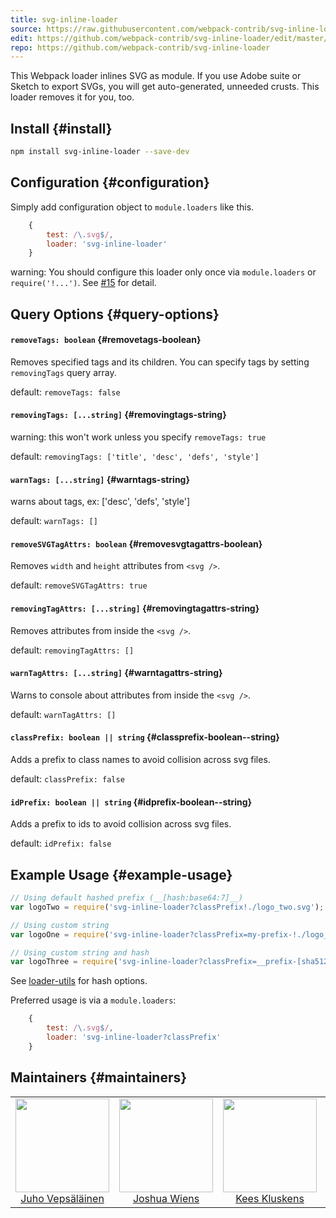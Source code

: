 ```yaml
---
title: svg-inline-loader
source: https://raw.githubusercontent.com/webpack-contrib/svg-inline-loader/master/README.md
edit: https://github.com/webpack-contrib/svg-inline-loader/edit/master/README.md
repo: https://github.com/webpack-contrib/svg-inline-loader
---
```

This Webpack loader inlines SVG as module. If you use Adobe suite or Sketch to export SVGs, you will get auto-generated, unneeded crusts. This loader removes it for you, too.

## Install {#install}

```bash
npm install svg-inline-loader --save-dev
```

## Configuration {#configuration}

Simply add configuration object to `module.loaders` like this.

```javascript
    {
        test: /\.svg$/,
        loader: 'svg-inline-loader'
    }
```

warning: You should configure this loader only once via `module.loaders` or `require('!...')`. See [#15](https://github.com/webpack-contrib/svg-inline-loader/issues/15) for detail.

## Query Options {#query-options}

#### `removeTags: boolean` {#removetags-boolean}

Removes specified tags and its children. You can specify tags by setting `removingTags` query array.

default: `removeTags: false`

#### `removingTags: [...string]` {#removingtags-string}

warning: this won't work unless you specify `removeTags: true`

default: `removingTags: ['title', 'desc', 'defs', 'style']`

#### `warnTags: [...string]` {#warntags-string}

warns about tags, ex: ['desc', 'defs', 'style']

default: `warnTags: []`

#### `removeSVGTagAttrs: boolean` {#removesvgtagattrs-boolean}

Removes `width` and `height` attributes from `<svg />`.

default: `removeSVGTagAttrs: true`

#### `removingTagAttrs: [...string]` {#removingtagattrs-string}

Removes attributes from inside the `<svg />`.

default: `removingTagAttrs: []`

#### `warnTagAttrs: [...string]` {#warntagattrs-string}

Warns to console about attributes from inside the `<svg />`.

default: `warnTagAttrs: []`
#### `classPrefix: boolean || string` {#classprefix-boolean--string}

Adds a prefix to class names to avoid collision across svg files.

default: `classPrefix: false`

#### `idPrefix: boolean || string` {#idprefix-boolean--string}

Adds a prefix to ids to avoid collision across svg files.

default: `idPrefix: false`

## Example Usage {#example-usage}

```js
// Using default hashed prefix (__[hash:base64:7]__)
var logoTwo = require('svg-inline-loader?classPrefix!./logo_two.svg');

// Using custom string
var logoOne = require('svg-inline-loader?classPrefix=my-prefix-!./logo_one.svg');

// Using custom string and hash
var logoThree = require('svg-inline-loader?classPrefix=__prefix-[sha512:hash:hex:5]__!./logo_three.svg');
```
See [loader-utils](https://github.com/webpack/loader-utils#interpolatename) for hash options.

Preferred usage is via a `module.loaders`:
```js
    {
        test: /\.svg$/,
        loader: 'svg-inline-loader?classPrefix'
    }
```

## Maintainers {#maintainers}

<table>
  <tbody>
    <tr>
      <td align="center">
        <img width="150" height="150"
        src="https://avatars3.githubusercontent.com/u/166921?v=3&s=150">
        </br>
        <a href="https://github.com/bebraw">Juho Vepsäläinen</a>
      </td>
      <td align="center">
        <img width="150" height="150"
        src="https://avatars2.githubusercontent.com/u/8420490?v=3&s=150">
        </br>
        <a href="https://github.com/d3viant0ne">Joshua Wiens</a>
      </td>
      <td align="center">
        <img width="150" height="150"
        src="https://avatars3.githubusercontent.com/u/533616?v=3&s=150">
        </br>
        <a href="https://github.com/SpaceK33z">Kees Kluskens</a>
      </td>
      <td align="center">
        <img width="150" height="150"
        src="https://avatars3.githubusercontent.com/u/3408176?v=3&s=150">
        </br>
        <a href="https://github.com/TheLarkInn">Sean Larkin</a>
      </td>
    </tr>
  <tbody>
</table>

[npm]: https://img.shields.io/npm/v/svg-inline-loader.svg
[npm-url]: https://npmjs.com/package/svg-inline-loader

[deps]: https://david-dm.org/webpack-contrib/svg-inline-loader.svg
[deps-url]: https://david-dm.org/webpack-contrib/svg-inline-loader

[chat]: https://img.shields.io/badge/gitter-webpack%2Fwebpack-brightgreen.svg
[chat-url]: https://gitter.im/webpack/webpack

[test]: https://travis-ci.org/webpack-contrib/svg-inline-loader.svg?branch=master
[test-url]: https://travis-ci.org/webpack-contrib/svg-inline-loader

[cover]: https://codecov.io/gh/webpack-contrib/svg-inline-loader/branch/master/graph/badge.svg
[cover-url]: https://codecov.io/gh/webpack-contrib/svg-inline-loader
